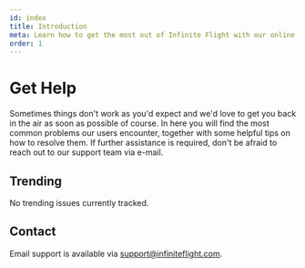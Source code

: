 ```yaml
---
id: index
title: Introduction
meta: Learn how to get the most out of Infinite Flight with our online documentation.
order: 1
---
```


# Get Help

Sometimes things don't work as you'd expect and we'd love to get you back in the air as soon as possible of course. In here you will find the most common problems our users encounter, together with some helpful tips on how to resolve them. If further assistance is required, don't be afraid to reach out to our support team via e-mail. 



## Trending

No trending issues currently tracked.



## Contact

Email support is available via [support@infiniteflight.com](mailto:support@infiniteflight.com).


